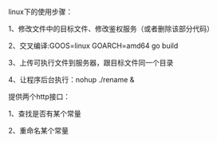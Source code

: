 linux下的使用步骤：

1、修改文件中的目标文件、修改鉴权服务（或者删除该部分代码）

2、交叉编译:GOOS=linux GOARCH=amd64 go build

3、上传可执行文件到服务器，跟目标文件同一个目录

4、让程序后台执行：nohup ./rename &

提供两个http接口：

1、查找是否有某个常量

2、重命名某个常量